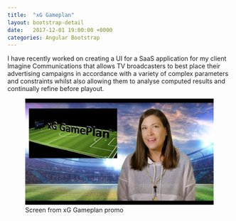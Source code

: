 ```yaml
---
title:  "xG Gameplan"
layout: bootstrap-detail
date:   2017-12-01 19:00:00 +0000
categories: Angular Bootstrap
---
```

<div class="row">
  <span class="col-md-6">
    <p>
	I have recently worked on creating a UI for a SaaS application for my client Imagine Communications that allows TV broadcasters to best place their advertising campaigns in accordance with a variety of complex parameters and constraints whilst also allowing them to analyse computed results and continually refine before playout.
    </p>
  </span>
  <span class="col-md-6">
    <figure class="figure">
      <img src="/assets/images/xg-gameplan.jpg" alt="Vuelio Canvas" class="figure-img img-thumbnail"/>
      <figcaption class="figure-caption">Screen from xG Gameplan promo</figcaption>
    </figure>
  </span>
</div>
